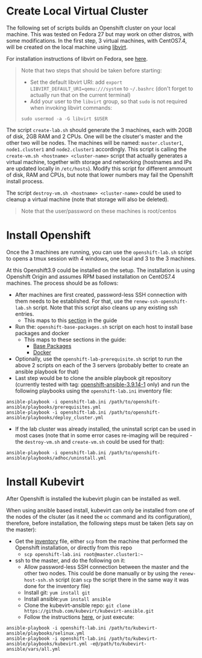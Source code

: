 # Create Local Virtual Cluster
The following set of scripts builds an Openshift cluster on your local machine. This was tested on Fedora 27 but may work on other distros, with some modifications. In the first step, 3 virtual machines, with CentOS7.4, will be created on the local machine using [libvirt](https://libvirt.org/).

For installation instructions of libvirt on Fedora, see [here](https://docs.fedoraproject.org/quick-docs/en-US/getting-started-with-virtualization.html).

> Note that two steps that should be taken before starting:
> * Set the default libvirt URI: add ```export LIBVIRT_DEFAULT_URI=qemu:///system``` to ```~/.bashrc``` (don't forget to actually run that on the current terminal)
> * Add your user to the ```libvirt``` group, so that ```sudo``` is not required when invoking libvirt commands: 
> ```
> sudo usermod -a -G libvirt $USER
> ```

The script ```create-lab.sh``` should generate the 3 machines, each with 20GB of disk, 2GB RAM and 2 CPUs. One will be the clsuter's master and the other two will be nodes. The machines will be named: ```master.cluster1```, ```node1.cluster1``` and ```node2.cluster1``` accordingly. This script is calling the ```create-vm.sh <hostname> <cluster-name>``` script that actually generates a virtual machine, together with storage and networking (hostnames and IPs are updated locally in ```/etc/hosts```).
Modify this script for different ammount of disk, RAM and CPUs, but note that lower numbers may fail the Openshift install process.

The script ```destroy-vm.sh <hostname> <cluster-name>``` could be used to cleanup a virtual machine (note that storage will also be deleted).

> Note that the user/password on these machines is root/centos

# Install Openshift
Once the 3 machines are running, you can use the ```openshift-lab.sh``` script to opens a tmux session with 4 windows, one local and 3 to the 3 machines.

At this Openshift3.9 could be installed on the setup. The installation is using Openshift Origin and assumes RPM based installation on CentOS7.4 machines.
The process should be as follows:
* After machines are first created, password-less SSH connection with them needs to be established. For that, use the ```renew-ssh-openshift-lab.sh``` script. Note that this script also cleans up any existing ssh entries.
  * This maps to this [section](https://docs.openshift.org/3.9/install_config/install/host_preparation.html#ensuring-host-access) in the guide
* Run the: ```openshift-base-packages.sh``` script on each host to install base packages and docker
  * This maps to these sections in the guide:
    * [Base Packages](https://docs.openshift.org/3.9/install_config/install/host_preparation.html#installing-base-packages)
    * [Docker](https://docs.openshift.org/3.9/install_config/install/host_preparation.html#installing-docker)
* Optionally, use the ```openshift-lab-prerequisite.sh``` script to run the above 2 scripts on each of the 3 servers (probably better to create an ansible playbook for that)
* Last step would be to clone the ansible playbook git repository (currently tested with tag: [openshift-ansible-3.9.14-1](https://github.com/openshift/openshift-ansible/releases/tag/openshift-ansible-3.9.14-1) only) and run the following playbooks using the ```openshift-lab.ini``` inventory file:
``` 
ansible-playbook -i openshift-lab.ini /path/to/openshift-ansible/playbooks/prerequisites.yml
ansible-playbook -i openshift-lab.ini /path/to/openshift-ansible/playbooks/deploy_cluster.yml
```
- If the lab cluster was already installed, the uninstall script can be used in most cases (note that in some error cases re-imaging will be required - the ```destroy-vm.sh``` and ```create-vm.sh``` could be used for that):
``` 
ansible-playbook -i openshift-lab.ini /path/to/openshift-ansible/playbooks/adhoc/uninstall.yml
```

# Install Kubevirt
After Openshift is installed the kubevirt plugin can be installed as well.

When using ansible based install, kubevirt can only be installed from one of the nodes of the clsuter (as it need the ```oc``` command and its configuration), therefore, before installation, the following steps must be taken (lets say on the master):
* Get the [inventory](https://github.com/yuvalif/openshift-local-lab/blob/master/openshift-lab.ini) file, either ```scp``` from the machine that performed the Openshift installation, or directly from this repo
  * ```scp openshift-lab.ini root@master.cluster1:~```
* ssh to the master, and do the following on it:
  * Allow password-less SSH connection between the master and the other two nodes. This could be done manually or by using the ```renew-host-ssh.sh``` script (can ```scp``` the script there in the same way it was done for the inventory file)
  * Install git: ```yum install git```
  * Install ansible:```yum install ansible```
  * Clone the kubevirt-ansible repo: ```git clone https://github.com/kubevirt/kubevirt-ansible.git```
  * Follow the instructions [here](https://github.com/kubevirt/kubevirt-ansible/blob/master/playbooks/README.md#openshift-cluster-1), or just execute:
```
ansible-playbook -i openshift-lab.ini /path/to/kubevirt-ansible/playbooks/selinux.yml
ansible-playbook -i openshift-lab.ini /path/to/kubevirt-ansible/playbooks/kubevirt.yml -e@/path/to/kubevirt-ansible/vars/all.yml
```
